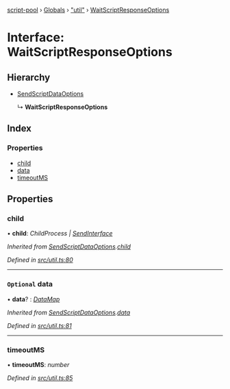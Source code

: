 [script-pool](../README.md) › [Globals](../globals.md) › ["util"](../modules/_util_.md) › [WaitScriptResponseOptions](_util_.waitscriptresponseoptions.md)

# Interface: WaitScriptResponseOptions

## Hierarchy

* [SendScriptDataOptions](_util_.sendscriptdataoptions.md)

  ↳ **WaitScriptResponseOptions**

## Index

### Properties

* [child](_util_.waitscriptresponseoptions.md#child)
* [data](_util_.waitscriptresponseoptions.md#optional-data)
* [timeoutMS](_util_.waitscriptresponseoptions.md#timeoutms)

## Properties

###  child

• **child**: *ChildProcess | [SendInterface](_cluster_.sendinterface.md)*

*Inherited from [SendScriptDataOptions](_util_.sendscriptdataoptions.md).[child](_util_.sendscriptdataoptions.md#child)*

*Defined in [src/util.ts:80](https://github.com/claukers/script-pool/blob/b4310bf/src/util.ts#L80)*

___

### `Optional` data

• **data**? : *[DataMap](_util_.datamap.md)*

*Inherited from [SendScriptDataOptions](_util_.sendscriptdataoptions.md).[data](_util_.sendscriptdataoptions.md#optional-data)*

*Defined in [src/util.ts:81](https://github.com/claukers/script-pool/blob/b4310bf/src/util.ts#L81)*

___

###  timeoutMS

• **timeoutMS**: *number*

*Defined in [src/util.ts:85](https://github.com/claukers/script-pool/blob/b4310bf/src/util.ts#L85)*
